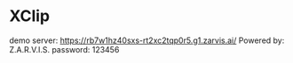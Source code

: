 # XClip
demo server: https://rb7w1hz40sxs-rt2xc2tqp0r5.g1.zarvis.ai/
Powered by: Z.A.R.V.I.S.
password: 123456